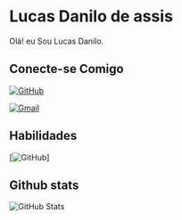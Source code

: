 # Lucas Danilo de assis
Olá! eu Sou Lucas Danilo.

## Conecte-se Comigo
[![GitHub](https://img.shields.io/badge/GitHub-100000?style=for-the-badge&logo=github&logoColor=blue)](https://github.com/lassisdanilo)

[![Gmail](https://img.shields.io/badge/Gmail-333333?style=for-the-badge&logo=gmail&logoColor=blue)](mailto:l.assisdanilo20@gmail.com)

## Habilidades
[![GitHub](https://img.shields.io/badge/GitHub-100000?style=for-the-badge&logo=github&logoColor=blue)]

## Github stats
![GitHub Stats](https://github-readme-stats.vercel.app/api?username=lassisdanilo&theme=transparent&bg_color=000&border_color=30A3DC&show_icons=true&icon_color=30A3DC&title_color=30A3DC&text_color=FFF)
